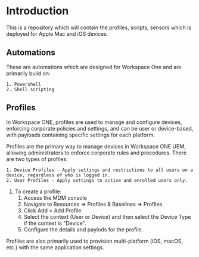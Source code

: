 # Introduction
This is a repository which will contain the profiles, scripts, sensors which is deployed for Apple Mac and iOS devices.

## Automations

These are automations which are designed for Workspace One and are primarily build on:

    1. Powershell
    2. Shell scripting

## Profiles
In Workspace ONE, profiles are used to manage and configure devices, enforcing corporate policies and settings, and can be user or device-based, with payloads containing specific settings for each platform. 

Profiles are the primary way to manage devices in Workspace ONE UEM, allowing administrators to enforce corporate rules and procedures. There are two types of profiles:

    1. Device Profiles - Apply settings and restrictions to all users on a device, regardless of who is logged in. 
    2. User Profiles - Apply settings to active and enrolled users only. 
1. To create a profile:
   1. Access the MDM console
   2. Navigate to Resources => Profiles & Baselines => Profiles
   3. Click Add > Add Profile
   4. Select the context (User or Device) and then select the Device Type if the context is "Device".
   5. Configure the details and paylods for the profile.

Profiles are also primarily used to provision multi-platform (iOS, macOS, etc.) with the same application settings. 